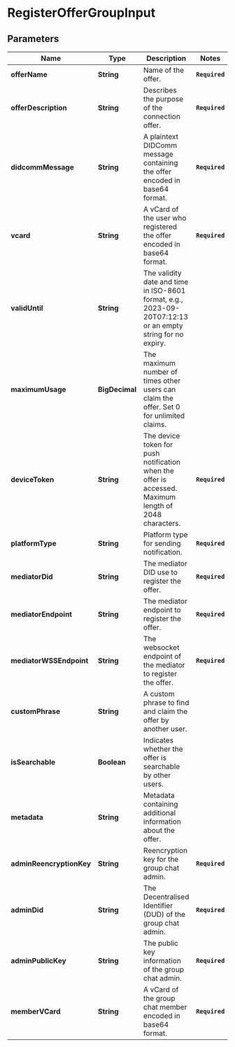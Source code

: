 # RegisterOfferGroupInput
## Parameters

| Name | Type | Description | Notes |
|------------ | ------------- | ------------- | -------------|
| **offerName** | **String** | Name of the offer. | **`Required`**   |
| **offerDescription** | **String** | Describes the purpose of the connection offer. | **`Required`**   |
| **didcommMessage** | **String** | A plaintext DIDComm message containing the offer encoded in base64 format. | **`Required`**   |
| **vcard** | **String** | A vCard of the user who registered the offer encoded in base64 format. | **`Required`**   |
| **validUntil** | **String** | The validity date and time in ISO-8601 format, e.g., 2023-09-20T07:12:13  or an empty string for no expiry. |   |
| **maximumUsage** | **BigDecimal** | The maximum number of times other users can claim the offer. Set 0 for unlimited claims. |   |
| **deviceToken** | **String** | The device token for push notification when the offer is accessed.  Maximum length of 2048 characters. | **`Required`**   |
| **platformType** | **String** | Platform type for sending notification. | **`Required`**   |
| **mediatorDid** | **String** | The mediator DID use to register the offer. | **`Required`**   |
| **mediatorEndpoint** | **String** | The mediator endpoint to register the offer. | **`Required`**   |
| **mediatorWSSEndpoint** | **String** | The websocket endpoint of the mediator to register the offer. | **`Required`**   |
| **customPhrase** | **String** | A custom phrase to find and claim the offer by another user. |   |
| **isSearchable** | **Boolean** | Indicates whether the offer is searchable by other users. |   |
| **metadata** | **String** | Metadata containing additional information about the offer. |   |
| **adminReencryptionKey** | **String** | Reencryption key for the group chat admin. | **`Required`**   |
| **adminDid** | **String** | The Decentralised Identifier (DUD) of the group chat admin. | **`Required`**   |
| **adminPublicKey** | **String** | The public key information of the group chat admin. | **`Required`**   |
| **memberVCard** | **String** | A vCard of the group chat member encoded in base64 format. | **`Required`**   |

